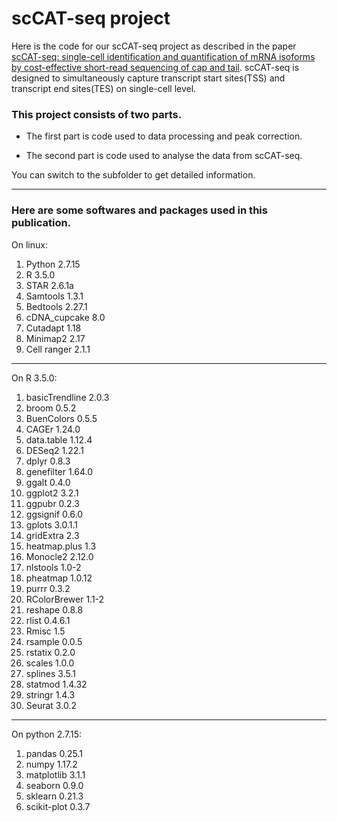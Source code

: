 
# scCAT-seq project  

Here is the code for our scCAT-seq project as described in the paper [scCAT-seq: single-cell identification and quantification of mRNA isoforms by cost-effective short-read sequencing of cap and tail](https://www.biorxiv.org/content/10.1101/2019.12.11.873505v1). scCAT-seq is designed to simultaneously capture transcript start sites(TSS) and transcript end sites(TES) on single-cell level.


### This project consists of two parts.

* The first part is code used to data processing and peak correction.

* The second part is code used to analyse the data from scCAT-seq.

You can switch to the subfolder to get detailed information.

---
### Here are some softwares and packages used in this publication.

On linux:


1) Python 2.7.15   
2) R 3.5.0   
3) STAR 2.6.1a   
4) Samtools 1.3.1   
5) Bedtools 2.27.1   
6) cDNA_cupcake 8.0   
7) Cutadapt 1.18   
8) Minimap2 2.17   
9) Cell ranger 2.1.1   
 
 
---

On R 3.5.0:
 
1) basicTrendline 2.0.3   
2) broom 0.5.2   
3) BuenColors 0.5.5   
4) CAGEr 1.24.0   
5) data.table 1.12.4   
6) DESeq2 1.22.1   
7) dplyr 0.8.3
8) genefilter 1.64.0
9) ggalt 0.4.0   
10) ggplot2 3.2.1   
11) ggpubr 0.2.3   
12) ggsignif 0.6.0   
13) gplots 3.0.1.1   
14) gridExtra 2.3   
15) heatmap.plus 1.3   
16) Monocle2 2.12.0   
17) nlstools 1.0-2   
18) pheatmap 1.0.12   
19) purrr 0.3.2   
20) RColorBrewer 1.1-2   
21) reshape 0.8.8   
22) rlist 0.4.6.1   
23) Rmisc 1.5   
24) rsample 0.0.5   
25) rstatix 0.2.0   
26) scales 1.0.0   
27) splines 3.5.1 
28) statmod 1.4.32
29) stringr 1.4.3   
30) Seurat 3.0.2   
 
 
---
On python 2.7.15:
 
1) pandas 0.25.1  
2) numpy 1.17.2  
3) matplotlib 3.1.1  
4) seaborn 0.9.0
5) sklearn 0.21.3  
6) scikit-plot 0.3.7  



